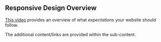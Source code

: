## Responsive Design Overview

[This video](https://www.youtube.com/watch?v=fgOO9YUFlGI&list=PLoYCgNOIyGABDU532eesybur5HPBVfC1G&index=10) provides an overview of what *expectations* your website should follow.

The additional content/links are provided within the sub-content.
